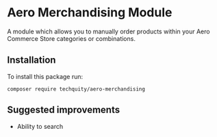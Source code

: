 # Aero Merchandising Module
A module which allows you to manually order products within your Aero Commerce Store categories or combinations.

## Installation
To install this package run:

```composer require techquity/aero-merchandising```



## Suggested improvements
* Ability to search

